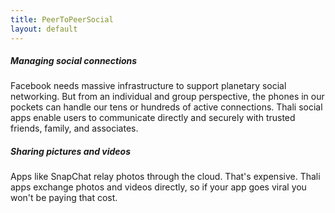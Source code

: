 ```yaml
---
title: PeerToPeerSocial
layout: default
---
```


##### Managing social connections #####

Facebook needs massive infrastructure to support planetary social networking. But from an individual and group perspective, the phones in our pockets can handle our tens or hundreds of active connections. Thali social apps enable users to communicate directly and securely with trusted friends, family, and associates. 

##### Sharing pictures and videos #####

Apps like SnapChat relay photos through the cloud. That's expensive. Thali apps exchange photos and videos directly, so if your app goes viral you won't be paying that cost. 
